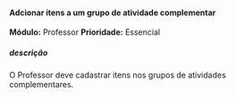 #### Adcionar itens a um grupo de atividade complementar
**Módulo:** Professor
**Prioridade:** Essencial
##### descrição
O Professor deve cadastrar itens nos grupos de atividades complementares.
